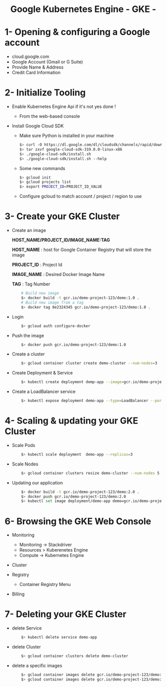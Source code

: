 # <center>Google Kubernetes Engine - GKE -</center>

1- Opening & configuring a Google account
===

- cloud.google.com
- Google Account (Gmail or G Suite)
- Provide Name & Address
- Credit Card Information

2- Initialize Tooling
===

- Enable Kubernetes Engine Api if it's not yes done !
    
    * From the web-based console

- Install Google Cloud SDK
    
    * Make sure Python is installed in your machine
    
        ```bash
        $> curl -O https://dl.google.com/dl/cloudsdk/channels/rapid/downloads/google-cloud-sdk-319.0.0-linux-x86.tar.gz
        $> tar zxvf google-cloud-sdk-319.0.0-linux-x86
        $> ./google-cloud-sdk/install.sh
        $> ./google-cloud-sdk/install.sh --help
        ```
    * Some new commands

        ```bash
        $> gcloud init
        $> gcloud projects list
        $> export PROJECT_ID=PROJECT_ID_VALUE
        ```

    * Configure gcloud to match account / project / region to use  


3- Create your GKE Cluster
===

- Create an image
 
    **HOST_NAME/PROJECT_ID/IMAGE_NAME:TAG**
    
    **HOST_NAME** : host for Google Container Registry that will store the image
    
    **PROJECT_ID** : Project Id 

    **IMAGE_NAME** : Desired Docker Image Name
    
    **TAG** : Tag Number
        
    ```bash 
        # Build new image 
        $> docker build -t gcr.io/demo-project-123/demo:1.0 .
        # Build new image from a tag
        $> docker tag 8e2324345 gcr.io/demo-project-123/demo:1.0 .
    ```
- Login

    ```bash
        $> gcloud auth configure-docker
    ```
- Push the image
    ```bash
        $> docker push gcr.io/demo-project-123/demo:1.0
    ```
- Create a cluster
    
    ```bash
        $> gcloud container cluster create demo-cluster --num-nodes=3
    ```
- Create Deployment & Service
    
    ```bash
        $> kubectl create deployment demp-app --image=gcr.io/demo-project-123/demo:1.0
    ```
- Create a LoadBalancer service

    ```bash
        $> kubectl expose deployment demo-app --type=LoadBalancer --port 5000 --target-port 5000
    ```

4- Scaling & updating your GKE Cluster
===

- Scale Pods

    ```bash
        $> kubectl scale deployment  demo-app --replicas=3
    ```
   
- Scale Nodes
    
    ```bash
        $> gcloud container clusters resize demo-cluster --num-nodes 5
    ```

- Updating our application
    
    ```bash
        $> docker build -t gcr.io/demo-project-123/demo:2.0 .
        $> docker push gcr.io/demo-project-123/demo:2.0
        $> kubectl set image deployment/demo-app demo=gcr.io/demo-project-123/demo:2.0
    ```

6- Browsing the GKE Web Console
===

- Monitoring
    - Monitoring -> Stackdriver
    - Resources > Kuberenetes Engine
    - Compute -> Kubernetes Engine

- Cluster

- Registry
    - Container Registry Menu

- Billing

7- Deleting your GKE Cluster
===

- delete Service
    
    ```bash
        $> kubectl delete service demo-app
    ```

- delete Cluster
    
    ```bash
        $> gcloud container clusters delete demo-cluster
    ```

- delete a specific images

    ```bash
        $> gcloud container images delete gcr.io/demo-project-123/demo:1.0
        $> gcloud container images delete gcr.io/demo-project-123/demo:2.0
    ```
